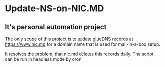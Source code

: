 # Update-NS-on-NIC.MD
## It's personal automation project

The only scope of this project is to 
update glueDNS records at https://www.nic.md
for a domain name that is used for 
mail-in-a-box setup.

It resolves the problem, that nic.md deletes this records daily.
The script can be run in headless mode by cron.
